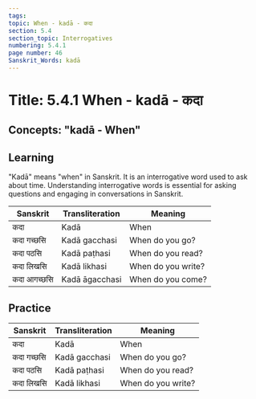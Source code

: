 ```yaml
---
tags:
topic: When - kadā - कदा
section: 5.4
section_topic: Interrogatives
numbering: 5.4.1
page number: 46
Sanskrit_Words: kadā
---
```

# Title: 5.4.1 When - kadā - कदा
## Concepts: "kadā - When"

## Learning
"Kadā" means "when" in Sanskrit. It is an interrogative word used to ask about time. Understanding interrogative words is essential for asking questions and engaging in conversations in Sanskrit.

| Sanskrit           | Transliteration      | Meaning                          |
| ------------------ | -------------------- | -------------------------------- |
| कदा                | Kadā                 | When                             |
| कदा गच्छसि        | Kadā gacchasi        | When do you go?                  |
| कदा पठसि          | Kadā paṭhasi         | When do you read?                |
| कदा लिखसि         | Kadā likhasi          | When do you write?               |
| कदा आगच्छसि       | Kadā āgacchasi       | When do you come?                |

## Practice
| Sanskrit           | Transliteration      | Meaning                          |
| ------------------ | -------------------- | -------------------------------- |
| कदा                | Kadā                 | When                             |
| कदा गच्छसि        | Kadā gacchasi        | When do you go?                  |
| कदा पठसि          | Kadā paṭhasi         | When do you read?                |
| कदा लिखसि         | Kadā likhasi          | When do you write?               |
